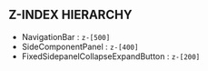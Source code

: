 ## Z-INDEX HIERARCHY

- NavigationBar : `z-[500]`
- SideComponentPanel : `z-[400]`
- FixedSidepanelCollapseExpandButton : `z-[200]`
